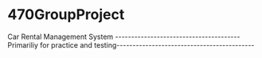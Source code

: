 # 470GroupProject
Car Rental Management System
---------------------------------------Primariliy for practice and testing-------------------------------------------
